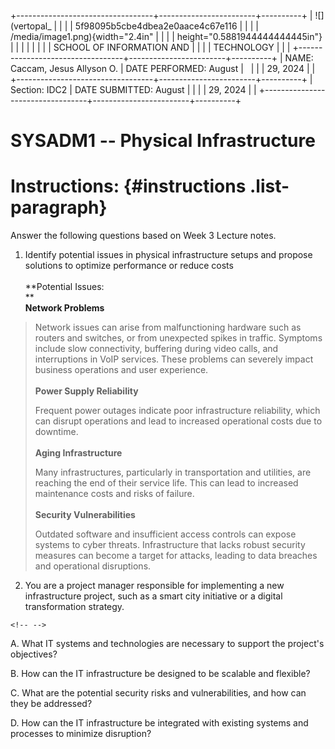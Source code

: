+----------------------------------+------------------------+----------+
| ![](vertopal_                    |                        |          |
| 5f98095b5cbe4dbea2e0aace4c67e116 |                        |          |
| /media/image1.png){width="2.4in" |                        |          |
| height="0.5881944444444445in"}   |                        |          |
|                                  |                        |          |
| SCHOOL OF INFORMATION AND        |                        |          |
| TECHNOLOGY                       |                        |          |
+----------------------------------+------------------------+----------+
| NAME: Caccam, Jesus Allyson O.   | DATE PERFORMED: August |          |
|                                  | 29, 2024               |          |
+----------------------------------+------------------------+----------+
| Section: IDC2                    | DATE SUBMITTED: August |          |
|                                  | 29, 2024               |          |
+----------------------------------+------------------------+----------+

# SYSADM1 -- Physical Infrastructure

# Instructions:  {#instructions .list-paragraph}

Answer the following questions based on Week 3 Lecture notes.

1.  Identify potential issues in physical infrastructure setups and
    propose solutions to optimize performance or reduce costs\
    \
    **Potential Issues:\
    **\
    **Network Problems**

> Network issues can arise from malfunctioning hardware such as routers
> and switches, or from unexpected spikes in traffic. Symptoms include
> slow connectivity, buffering during video calls, and interruptions in
> VoIP services. These problems can severely impact business operations
> and user experience.\
> \
> **Power Supply Reliability**
>
> Frequent power outages indicate poor infrastructure reliability, which
> can disrupt operations and lead to increased operational costs due to
> downtime.\
> \
> **Aging Infrastructure**
>
> Many infrastructures, particularly in transportation and utilities,
> are reaching the end of their service life. This can lead to increased
> maintenance costs and risks of failure.\
> \
> **Security Vulnerabilities**
>
> Outdated software and insufficient access controls can expose systems
> to cyber threats. Infrastructure that lacks robust security measures
> can become a target for attacks, leading to data breaches and
> operational disruptions.

2.  You are a project manager responsible for implementing a new
    infrastructure project, such as a smart city initiative or a digital
    transformation strategy.

```{=html}
<!-- -->
```
A.  What IT systems and technologies are necessary to support the
    project\'s objectives?

B.  How can the IT infrastructure be designed to be scalable and
    flexible?

C.  What are the potential security risks and vulnerabilities, and how
    can they be addressed?

D.  How can the IT infrastructure be integrated with existing systems
    and processes to minimize disruption?
